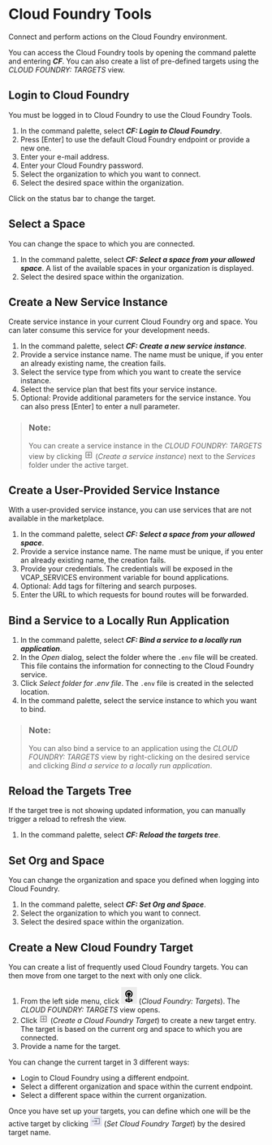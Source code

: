 <!-- loio9ad5cf8dc1444f3081f0e847c8588fc0 -->

# Cloud Foundry Tools

Connect and perform actions on the Cloud Foundry environment.

You can access the Cloud Foundry tools by opening the command palette and entering ***CF***. You can also create a list of pre-defined targets using the *CLOUD FOUNDRY: TARGETS* view.



<a name="loio9ad5cf8dc1444f3081f0e847c8588fc0__section_drx_lcp_54b"/>

## Login to Cloud Foundry

You must be logged in to Cloud Foundry to use the Cloud Foundry Tools.

1.  In the command palette, select ***CF: Login to Cloud Foundry***.
2.  Press [Enter\] to use the default Cloud Foundry endpoint or provide a new one.
3.  Enter your e-mail address.
4.  Enter your Cloud Foundry password.
5.  Select the organization to which you want to connect.
6.  Select the desired space within the organization.

Click on the status bar to change the target.



<a name="loio9ad5cf8dc1444f3081f0e847c8588fc0__section_xzm_fdp_54b"/>

## Select a Space

You can change the space to which you are connected.

1.  In the command palette, select ***CF: Select a space from your allowed space***. A list of the available spaces in your organization is displayed.
2.  Select the desired space within the organization.



<a name="loio9ad5cf8dc1444f3081f0e847c8588fc0__section_v5f_kz4_54b"/>

## Create a New Service Instance

Create service instance in your current Cloud Foundry org and space. You can later consume this service for your development needs.

1.  In the command palette, select ***CF: Create a new service instance***.
2.  Provide a service instance name. The name must be unique, if you enter an already existing name, the creation fails.
3.  Select the service type from which you want to create the service instance.
4.  Select the service plan that best fits your service instance.
5.  Optional: Provide additional parameters for the service instance. You can also press [Enter\] to enter a null parameter.

> ### Note:  
> You can create a service instance in the *CLOUD FOUNDRY: TARGETS* view by clicking ![](images/New_Target_e1681d1.png) \(*Create a service instance*\) next to the *Services* folder under the active target.



<a name="loio9ad5cf8dc1444f3081f0e847c8588fc0__section_rm1_1dp_54b"/>

## Create a User-Provided Service Instance

With a user-provided service instance, you can use services that are not available in the marketplace.

1.  In the command palette, select ***CF: Select a space from your allowed space***.
2.  Provide a service instance name. The name must be unique, if you enter an already existing name, the creation fails.
3.  Provide your credentials. The credentials will be exposed in the VCAP\_SERVICES environment variable for bound applications.
4.  Optional: Add tags for filtering and search purposes.
5.  Enter the URL to which requests for bound routes will be forwarded.



<a name="loio9ad5cf8dc1444f3081f0e847c8588fc0__section_w1f_mcp_54b"/>

## Bind a Service to a Locally Run Application

1.  In the command palette, select ***CF: Bind a service to a locally run application***.
2.  In the *Open* dialog, select the folder where the `.env` file will be created. This file contains the information for connecting to the Cloud Foundry service.
3.  Click *Select folder for .env file*. The `.env` file is created in the selected location.
4.  In the command palette, select the service instance to which you want to bind.

> ### Note:  
> You can also bind a service to an application using the *CLOUD FOUNDRY: TARGETS* view by right-clicking on the desired service and clicking *Bind a service to a locally run application*.



<a name="loio9ad5cf8dc1444f3081f0e847c8588fc0__section_xmc_2dp_54b"/>

## Reload the Targets Tree

If the target tree is not showing updated information, you can manually trigger a reload to refresh the view.

1.  In the command palette, select ***CF: Reload the targets tree***.



<a name="loio9ad5cf8dc1444f3081f0e847c8588fc0__section_ojk_gdp_54b"/>

## Set Org and Space

You can change the organization and space you defined when logging into Cloud Foundry.

1.  In the command palette, select ***CF: Set Org and Space***.
2.  Select the organization to which you want to connect.
3.  Select the desired space within the organization.



<a name="loio9ad5cf8dc1444f3081f0e847c8588fc0__section_xfz_bdp_54b"/>

## Create a New Cloud Foundry Target

You can create a list of frequently used Cloud Foundry targets. You can then move from one target to the next with only one click.

1.  From the left side menu, click ![](images/Targets_View_199a1bc.png) \(*Cloud Foundry: Targets*\). The *CLOUD FOUNDRY: TARGETS* view opens.
2.  Click ![](images/New_Target_e1681d1.png) \(*Create a Cloud Foundry Target*\) to create a new target entry. The target is based on the current org and space to which you are connected.
3.  Provide a name for the target.

You can change the current target in 3 different ways:

-   Login to Cloud Foundry using a different endpoint.
-   Select a different organization and space within the current endpoint.
-   Select a different space within the current organization.

Once you have set up your targets, you can define which one will be the active target by clicking ![](images/set_active_target_bf6d425.png) \(*Set Cloud Foundry Target*\) by the desired target name.

